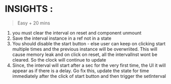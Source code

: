 
# INSIGHTS :
> Easy + 20 mins

1. you must clear the interval on reset and component unmount
2. Save the interval instance in a ref not in a state
3. You should disable the start button - else user can keep on clicking start multiple times and the previous instance will be overwriited. This will cause memory leak and on click on reset, all the intervalInst wont be cleared. So the clock will continue to update
4. Since, the interval will start after a sec for the very first time, the UI it will appear as if there is a delay. Go fix this, update the state for time immediately after the click of start button and then trigger the setInterval
    